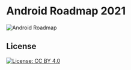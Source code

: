 # Android Roadmap 2021
![Android Roadmap](https://github.com/ermolnik/android_roadmap/blob/main/Android%20Roadmap.png)

## License

[![License: CC BY 4.0](https://img.shields.io/badge/License-CC%20BY%204.0-lightgrey.svg)](https://creativecommons.org/licenses/by/4.0/)
